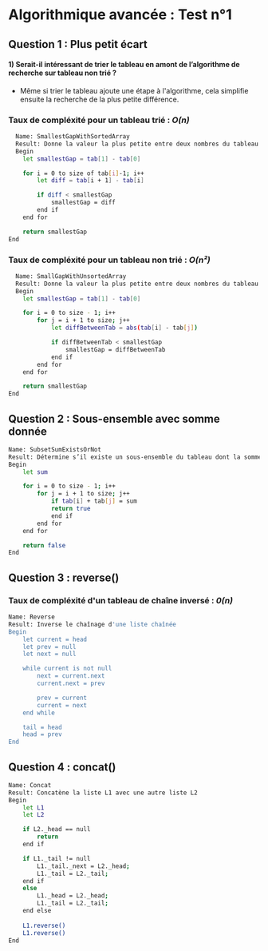 # Algorithmique avancée : Test n°1

## Question 1 : Plus petit écart

#### 1) Serait-il intéressant de trier le tableau en amont de l’algorithme de recherche sur tableau non trié ?

- Même si trier le tableau ajoute une étape à l'algorithme, cela simplifie ensuite la recherche de la plus petite différence.

### Taux de compléxité pour un tableau trié : *O(n)*
```bash
  Name: SmallestGapWithSortedArray
  Result: Donne la valeur la plus petite entre deux nombres du tableau
  Begin
    let smallestGap = tab[1] - tab[0]

    for i = 0 to size of tab[i]-1; i++
        let diff = tab[i + 1] - tab[i]

        if diff < smallestGap
            smallestGap = diff
        end if
    end for

    return smallestGap
End
```
### Taux de compléxité pour un tableau non trié : *O(n²)*
```bash
  Name: SmallGapWithUnsortedArray
  Result: Donne la valeur la plus petite entre deux nombres du tableau
  Begin
    let smallestGap = tab[1] - tab[0]

    for i = 0 to size - 1; i++
        for j = i + 1 to size; j++
            let diffBetweenTab = abs(tab[i] - tab[j])

            if diffBetweenTab < smallestGap
                smallestGap = diffBetweenTab
            end if
        end for
    end for

    return smallestGap
End
```
## Question 2 : Sous-ensemble avec somme donnée
```bash
Name: SubsetSumExistsOrNot
Result: Détermine s’il existe un sous-ensemble du tableau dont la somme est égale à la somme cible
Begin
    let sum

    for i = 0 to size - 1; i++
        for j = i + 1 to size; j++
            if tab[i] + tab[j] = sum
            return true
            end if
        end for
    end for

    return false
End
```
## Question 3 : reverse()
### Taux de compléxité d'un tableau de chaîne inversé : *0(n)*
```bash
Name: Reverse
Result: Inverse le chaînage d'une liste chaînée
Begin
    let current = head
    let prev = null
    let next = null

    while current is not null
        next = current.next    
        current.next = prev 

        prev = current
        current = next
    end while

    tail = head
    head = prev
End
```
## Question 4 : concat()
```bash
Name: Concat
Result: Concatène la liste L1 avec une autre liste L2
Begin
    let L1
    let L2

    if L2._head == null
        return
    end if

    if L1._tail != null
        L1._tail._next = L2._head;
        L1._tail = L2._tail;
    end if
    else
        L1._head = L2._head;
        L1._tail = L2._tail;
    end else
    
    L1.reverse()
    L1.reverse() 
End
```